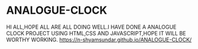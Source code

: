 # ANALOGUE-CLOCK
HI ALL,HOPE ALL ARE ALL DOING WELL.I HAVE DONE A  ANALOGUE CLOCK PROJECT USING HTML,CSS AND JAVASCRIPT,HOPE IT WILL BE WORTHY WORKING.
https://n-shyamsundar.github.io/ANALOGUE-CLOCK/
